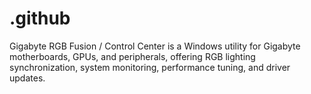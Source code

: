 # .github
Gigabyte RGB Fusion / Control Center is a Windows utility for Gigabyte motherboards, GPUs, and peripherals, offering RGB lighting synchronization, system monitoring, performance tuning, and driver updates.
